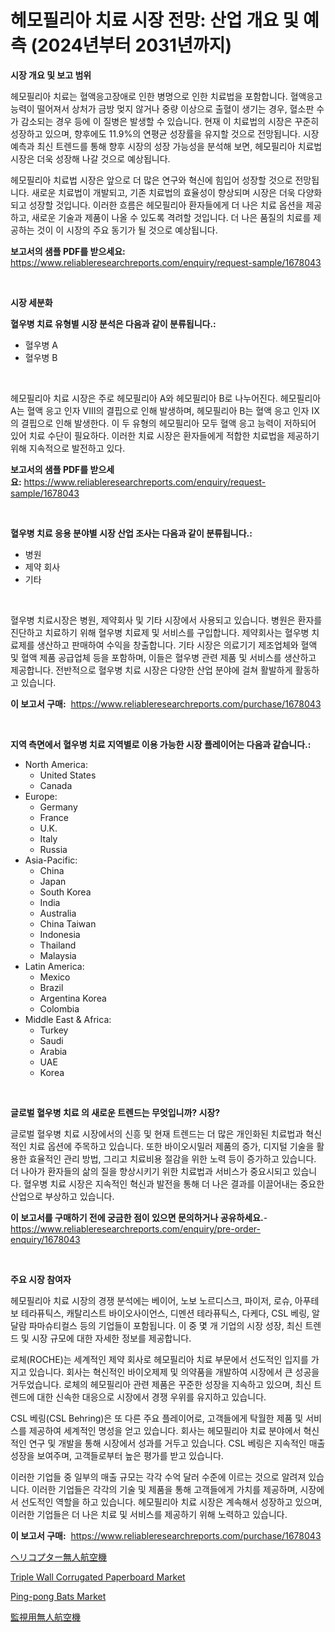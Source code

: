 <p><h1>헤모필리아 치료 시장 전망: 산업 개요 및 예측 (2024년부터 2031년까지)</h1></p><p><strong>시장 개요 및 보고 범위</strong></p>
<p><p>헤모필리아 치료는 혈액응고장애로 인한 병명으로 인한 치료법을 포함합니다. 혈액응고 능력이 떨어져서 상처가 금방 멎지 않거나 중량 이상으로 출혈이 생기는 경우, 혈소판 수가 감소되는 경우 등에 이 질병은 발생할 수 있습니다. 현재 이 치료법의 시장은 꾸준히 성장하고 있으며, 향후에도 11.9%의 연평균 성장률을 유지할 것으로 전망됩니다. 시장 예측과 최신 트렌드를 통해 향후 시장의 성장 가능성을 분석해 보면, 헤모필리아 치료법 시장은 더욱 성장해 나갈 것으로 예상됩니다.</p><p>헤모필리아 치료법 시장은 앞으로 더 많은 연구와 혁신에 힘입어 성장할 것으로 전망됩니다. 새로운 치료법이 개발되고, 기존 치료법의 효율성이 향상되며 시장은 더욱 다양화되고 성장할 것입니다. 이러한 흐름은 헤모필리아 환자들에게 더 나은 치료 옵션을 제공하고, 새로운 기술과 제품이 나올 수 있도록 격려할 것입니다. 더 나은 품질의 치료를 제공하는 것이 이 시장의 주요 동기가 될 것으로 예상됩니다.</p></p>
<p><strong>보고서의 샘플 PDF를 받으세요:</strong> <a href="https://www.reliableresearchreports.com/enquiry/request-sample/1678043">https://www.reliableresearchreports.com/enquiry/request-sample/1678043</a></p>
<p>&nbsp;</p>
<p><strong>시장 세분화</strong></p>
<p><strong>혈우병 치료 유형별 시장 분석은 다음과 같이 분류됩니다.:</strong></p>
<p><ul><li>혈우병 A</li><li>혈우병 B</li></ul></p>
<p>&nbsp;</p>
<p><p>헤모필리아 치료 시장은 주로 헤모필리아 A와 헤모필리아 B로 나누어진다. 헤모필리아 A는 혈액 응고 인자 VIII의 결핍으로 인해 발생하며, 헤모필리아 B는 혈액 응고 인자 IX의 결핍으로 인해 발생한다. 이 두 유형의 헤모필리아 모두 혈액 응고 능력이 저하되어 있어 치료 수단이 필요하다. 이러한 치료 시장은 환자들에게 적합한 치료법을 제공하기 위해 지속적으로 발전하고 있다.</p></p>
<p><strong>보고서의 샘플 PDF를 받으세요:</strong>&nbsp;<a href="https://www.reliableresearchreports.com/enquiry/request-sample/1678043">https://www.reliableresearchreports.com/enquiry/request-sample/1678043</a></p>
<p>&nbsp;</p>
<p><strong> 혈우병 치료 응용 분야별 시장 산업 조사는 다음과 같이 분류됩니다.:</strong></p>
<p><ul><li>병원</li><li>제약 회사</li><li>기타</li></ul></p>
<p>&nbsp;</p>
<p><p>혈우병 치료시장은 병원, 제약회사 및 기타 시장에서 사용되고 있습니다. 병원은 환자를 진단하고 치료하기 위해 혈우병 치료제 및 서비스를 구입합니다. 제약회사는 혈우병 치료제를 생산하고 판매하여 수익을 창출합니다. 기타 시장은 의료기기 제조업체와 혈액 및 혈액 제품 공급업체 등을 포함하며, 이들은 혈우병 관련 제품 및 서비스를 생산하고 제공합니다. 전반적으로 혈우병 치료 시장은 다양한 산업 분야에 걸쳐 활발하게 활동하고 있습니다.</p></p>
<p><strong>이 보고서 구매:</strong>&nbsp; <a href="https://www.reliableresearchreports.com/purchase/1678043">https://www.reliableresearchreports.com/purchase/1678043</a></p>
<p>&nbsp;</p>
<p><strong>지역 측면에서 혈우병 치료 지역별로 이용 가능한 시장 플레이어는 다음과 같습니다.:</strong></p>
<p><ul>
    <li>
        North America:
        <ul>
            <li>United States</li>
            <li>Canada</li>
        </ul>
    </li>
    <li>
        Europe:
        <ul>
            <li>Germany</li>
            <li>France</li>
            <li>U.K.</li>
            <li>Italy</li>
            <li>Russia</li>
        </ul>
    </li>
    <li>
        Asia-Pacific:
        <ul>
            <li>China</li>
            <li>Japan</li>
            <li>South Korea</li>
            <li>India</li>
            <li>Australia</li>
            <li>China Taiwan</li>
            <li>Indonesia</li>
            <li>Thailand</li>
            <li>Malaysia</li>
        </ul>
    </li>
    <li>
        Latin America:
        <ul>
            <li>Mexico</li>
            <li>Brazil</li>
            <li>Argentina Korea</li>
            <li>Colombia</li>
        </ul>
    </li>
    <li>
        Middle East & Africa:
        <ul>
            <li>Turkey</li>
            <li>Saudi</li>
            <li>Arabia</li>
            <li>UAE</li>
            <li>Korea</li>
        </ul>
    </li>
    </ul></p>
<p>&nbsp;</p>
<p><strong>글로벌 혈우병 치료 의 새로운 트렌드는 무엇입니까? 시장?</strong></p>
<p><p>글로벌 혈우병 치료 시장에서의 신흥 및 현재 트렌드는 더 많은 개인화된 치료법과 혁신적인 치료 옵션에 주목하고 있습니다. 또한 바이오시밀러 제품의 증가, 디지털 기술을 활용한 효율적인 관리 방법, 그리고 치료비용 절감을 위한 노력 등이 증가하고 있습니다. 더 나아가 환자들의 삶의 질을 향상시키기 위한 치료법과 서비스가 중요시되고 있습니다. 혈우병 치료 시장은 지속적인 혁신과 발전을 통해 더 나은 결과를 이끌어내는 중요한 산업으로 부상하고 있습니다.</p></p>
<p><strong>이 보고서를 구매하기 전에 궁금한 점이 있으면 문의하거나 공유하세요.</strong>- <a href="https://www.reliableresearchreports.com/enquiry/pre-order-enquiry/1678043">https://www.reliableresearchreports.com/enquiry/pre-order-enquiry/1678043</a></p>
<p>&nbsp;</p>
<p><strong>주요 시장 참여자</strong></p>
<p><p>헤모필리아 치료 시장의 경쟁 분석에는 베이어, 노보 노르디스크, 파이저, 로슈, 아푸테보 테라퓨틱스, 캐탈리스트 바이오사이언스, 디멘션 테라퓨틱스, 다케다, CSL 베링, 알달람 파마슈티컬스 등의 기업들이 포함됩니다. 이 중 몇 개 기업의 시장 성장, 최신 트렌드 및 시장 규모에 대한 자세한 정보를 제공합니다.</p><p>로체(ROCHE)는 세계적인 제약 회사로 헤모필리아 치료 부문에서 선도적인 입지를 가지고 있습니다. 회사는 혁신적인 바이오제제 및 의약품을 개발하여 시장에서 큰 성공을 거두었습니다. 로체의 헤모필리아 관련 제품은 꾸준한 성장을 지속하고 있으며, 최신 트렌드에 대한 신속한 대응으로 시장에서 경쟁 우위를 유지하고 있습니다.</p><p>CSL 베링(CSL Behring)은 또 다른 주요 플레이어로, 고객들에게 탁월한 제품 및 서비스를 제공하여 세계적인 명성을 얻고 있습니다. 회사는 헤모필리아 치료 분야에서 혁신적인 연구 및 개발을 통해 시장에서 성과를 거두고 있습니다. CSL 베링은 지속적인 매출 성장을 보여주며, 고객들로부터 높은 평가를 받고 있습니다.</p><p>이러한 기업들 중 일부의 매출 규모는 각각 수억 달러 수준에 이르는 것으로 알려져 있습니다. 이러한 기업들은 각각의 기술 및 제품을 통해 고객들에게 가치를 제공하며, 시장에서 선도적인 역할을 하고 있습니다. 헤모필리아 치료 시장은 계속해서 성장하고 있으며, 이러한 기업들은 더 나은 치료 및 서비스를 제공하기 위해 노력하고 있습니다.</p></p>
<p><strong>이 보고서 구매:</strong>&nbsp;&nbsp;<a href="https://www.reliableresearchreports.com/purchase/1678043">https://www.reliableresearchreports.com/purchase/1678043</a></p>
<p><p><a href="https://github.com/RodHoppe07/Market-Research-Report-List-1/blob/main/42752668101.md">ヘリコプター無人航空機</a></p><p><a href="https://github.com/elizabethdagraca/Market-Research-Report-List-2/blob/main/triple-wall-corrugated-paperboard-market.md">Triple Wall Corrugated Paperboard Market</a></p><p><a href="https://github.com/zjyglelu/Market-Research-Report-List-2/blob/main/ping-pong-bats-market.md">Ping-pong Bats Market</a></p><p><a href="https://github.com/avwofrml53535/Market-Research-Report-List-1/blob/main/73894788102.md">監視用無人航空機</a></p></p>
